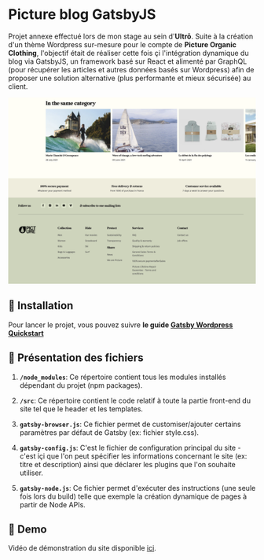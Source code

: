 # Picture blog GatsbyJS

Projet annexe effectué lors de mon stage au sein d'**Ultrō**.
Suite à la création d'un thème Wordpress sur-mesure pour le compte de **Picture Organic Clothing**, l'objectif était de réaliser cette fois çi l'intégration dynamique du blog via GatsbyJS, un framework basé sur React et alimenté par GraphQL (pour récupérer les articles et autres données basés sur Wordpress) afin de proposer une solution alternative (plus performante et mieux sécurisée) au client.

![Screenshot](screenshot.png)

## 🚀 Installation

Pour lancer le projet, vous pouvez suivre **le guide [Gatsby Wordpress Quickstart](https://github.com/gatsbyjs/gatsby-source-wordpress-experimental/blob/master/docs/getting-started.md#quick-start)**

## 🧐 Présentation des fichiers

1.  **`/node_modules`**: Ce répertoire contient tous les modules installés dépendant du projet (npm packages).

2.  **`/src`**: Ce répertoire contient le code relatif à toute la partie front-end du site tel que le header et les templates.

3.  **`gatsby-browser.js`**: Ce fichier permet de customiser/ajouter certains paramètres par défaut de Gatsby (ex: fichier style.css).

4.  **`gatsby-config.js`**: C'est le fichier de configuration principal du site - c'est içi que l'on peut spécifier les informations concernant le site (ex: titre et description) ainsi que déclarer les plugins que l'on souhaite utiliser.

5.  **`gatsby-node.js`**: Ce fichier permet d'exécuter des instructions (une seule fois lors du build) telle que exemple la création dynamique de pages à partir de Node APIs.

## 💫 Demo

Vidéo de démonstration du site disponible [ici](https://drive.google.com/file/d/1T5zzW0QRBbjfzjGlWh0uzvURBvscKNgF).
